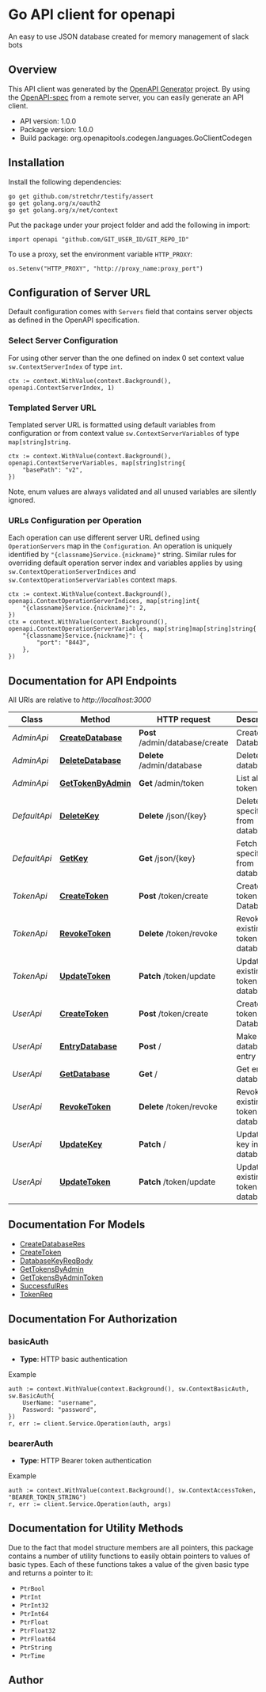 # Go API client for openapi

An easy to use JSON database created for memory management of slack bots

## Overview
This API client was generated by the [OpenAPI Generator](https://openapi-generator.tech) project.  By using the [OpenAPI-spec](https://www.openapis.org/) from a remote server, you can easily generate an API client.

- API version: 1.0.0
- Package version: 1.0.0
- Build package: org.openapitools.codegen.languages.GoClientCodegen

## Installation

Install the following dependencies:

```shell
go get github.com/stretchr/testify/assert
go get golang.org/x/oauth2
go get golang.org/x/net/context
```

Put the package under your project folder and add the following in import:

```golang
import openapi "github.com/GIT_USER_ID/GIT_REPO_ID"
```

To use a proxy, set the environment variable `HTTP_PROXY`:

```golang
os.Setenv("HTTP_PROXY", "http://proxy_name:proxy_port")
```

## Configuration of Server URL

Default configuration comes with `Servers` field that contains server objects as defined in the OpenAPI specification.

### Select Server Configuration

For using other server than the one defined on index 0 set context value `sw.ContextServerIndex` of type `int`.

```golang
ctx := context.WithValue(context.Background(), openapi.ContextServerIndex, 1)
```

### Templated Server URL

Templated server URL is formatted using default variables from configuration or from context value `sw.ContextServerVariables` of type `map[string]string`.

```golang
ctx := context.WithValue(context.Background(), openapi.ContextServerVariables, map[string]string{
	"basePath": "v2",
})
```

Note, enum values are always validated and all unused variables are silently ignored.

### URLs Configuration per Operation

Each operation can use different server URL defined using `OperationServers` map in the `Configuration`.
An operation is uniquely identified by `"{classname}Service.{nickname}"` string.
Similar rules for overriding default operation server index and variables applies by using `sw.ContextOperationServerIndices` and `sw.ContextOperationServerVariables` context maps.

```
ctx := context.WithValue(context.Background(), openapi.ContextOperationServerIndices, map[string]int{
	"{classname}Service.{nickname}": 2,
})
ctx = context.WithValue(context.Background(), openapi.ContextOperationServerVariables, map[string]map[string]string{
	"{classname}Service.{nickname}": {
		"port": "8443",
	},
})
```

## Documentation for API Endpoints

All URIs are relative to *http://localhost:3000*

Class | Method | HTTP request | Description
------------ | ------------- | ------------- | -------------
*AdminApi* | [**CreateDatabase**](docs/AdminApi.md#createdatabase) | **Post** /admin/database/create | Create Database
*AdminApi* | [**DeleteDatabase**](docs/AdminApi.md#deletedatabase) | **Delete** /admin/database | Delete database
*AdminApi* | [**GetTokenByAdmin**](docs/AdminApi.md#gettokenbyadmin) | **Get** /admin/token | List all tokens
*DefaultApi* | [**DeleteKey**](docs/DefaultApi.md#deletekey) | **Delete** /json/{key} | Delete a specific key from database
*DefaultApi* | [**GetKey**](docs/DefaultApi.md#getkey) | **Get** /json/{key} | Fetch a specific key from database
*TokenApi* | [**CreateToken**](docs/TokenApi.md#createtoken) | **Post** /token/create | Create new token for Database
*TokenApi* | [**RevokeToken**](docs/TokenApi.md#revoketoken) | **Delete** /token/revoke | Revoke an existing token for database
*TokenApi* | [**UpdateToken**](docs/TokenApi.md#updatetoken) | **Patch** /token/update | Update existing token for database
*UserApi* | [**CreateToken**](docs/UserApi.md#createtoken) | **Post** /token/create | Create new token for Database
*UserApi* | [**EntryDatabase**](docs/UserApi.md#entrydatabase) | **Post** / | Make a database entry
*UserApi* | [**GetDatabase**](docs/UserApi.md#getdatabase) | **Get** / | Get entire database
*UserApi* | [**RevokeToken**](docs/UserApi.md#revoketoken) | **Delete** /token/revoke | Revoke an existing token for database
*UserApi* | [**UpdateKey**](docs/UserApi.md#updatekey) | **Patch** / | Update a key in the database
*UserApi* | [**UpdateToken**](docs/UserApi.md#updatetoken) | **Patch** /token/update | Update existing token for database


## Documentation For Models

 - [CreateDatabaseRes](docs/CreateDatabaseRes.md)
 - [CreateToken](docs/CreateToken.md)
 - [DatabaseKeyReqBody](docs/DatabaseKeyReqBody.md)
 - [GetTokensByAdmin](docs/GetTokensByAdmin.md)
 - [GetTokensByAdminToken](docs/GetTokensByAdminToken.md)
 - [SuccessfulRes](docs/SuccessfulRes.md)
 - [TokenReq](docs/TokenReq.md)


## Documentation For Authorization



### basicAuth

- **Type**: HTTP basic authentication

Example

```golang
auth := context.WithValue(context.Background(), sw.ContextBasicAuth, sw.BasicAuth{
    UserName: "username",
    Password: "password",
})
r, err := client.Service.Operation(auth, args)
```


### bearerAuth

- **Type**: HTTP Bearer token authentication

Example

```golang
auth := context.WithValue(context.Background(), sw.ContextAccessToken, "BEARER_TOKEN_STRING")
r, err := client.Service.Operation(auth, args)
```


## Documentation for Utility Methods

Due to the fact that model structure members are all pointers, this package contains
a number of utility functions to easily obtain pointers to values of basic types.
Each of these functions takes a value of the given basic type and returns a pointer to it:

* `PtrBool`
* `PtrInt`
* `PtrInt32`
* `PtrInt64`
* `PtrFloat`
* `PtrFloat32`
* `PtrFloat64`
* `PtrString`
* `PtrTime`

## Author



